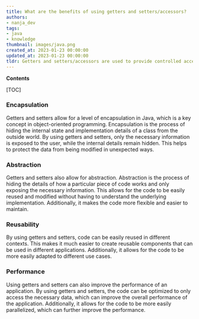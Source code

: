 ```yaml
---
title: What are the benefits of using getters and setters/accessors?
authors:
- nanja_dev
tags:
- java
- knowledge
thumbnail: images/java.png
created_at: 2023-01-23 00:00:00
updated_at: 2023-01-23 00:00:00
tldr: Getters and setters/accessors are used to provide controlled access to an object's properties in Java.
---
```


**Contents**

[TOC]

### Encapsulation
Getters and setters allow for a level of encapsulation in Java, which is a key concept in object-oriented programming. Encapsulation is the process of hiding the internal state and implementation details of a class from the outside world. By using getters and setters, only the necessary information is exposed to the user, while the internal details remain hidden. This helps to protect the data from being modified in unexpected ways.

### Abstraction
Getters and setters also allow for abstraction. Abstraction is the process of hiding the details of how a particular piece of code works and only exposing the necessary information. This allows for the code to be easily reused and modified without having to understand the underlying implementation. Additionally, it makes the code more flexible and easier to maintain.

### Reusability
By using getters and setters, code can be easily reused in different contexts. This makes it much easier to create reusable components that can be used in different applications. Additionally, it allows for the code to be more easily adapted to different use cases. 

### Performance
Using getters and setters can also improve the performance of an application. By using getters and setters, the code can be optimized to only access the necessary data, which can improve the overall performance of the application. Additionally, it allows for the code to be more easily parallelized, which can further improve the performance.
